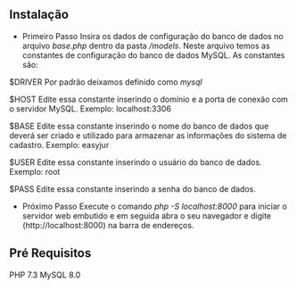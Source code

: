 ## Instalação

- Primeiro Passo
Insira os dados de configuração do banco de dados no arquivo *base.php* dentro da pasta */models*. Neste arquivo temos as constantes de configuração do banco de dados MySQL. As constantes são:

 $DRIVER
 Por padrão deixamos definido como *mysql*
 
 $HOST
 Edite essa constante inserindo o domínio e a porta de conexão com o servidor MySQL. Exemplo: localhost:3306
 
 $BASE
 Edite essa constante inserindo o nome do banco de dados que deverá ser criado e utilizado para armazenar as informações do sistema de cadastro. Exemplo: easyjur
 
 $USER
 Edite essa constante inserindo o usuário do banco de dados. Exemplo: root
 
 $PASS
 Edite essa constante inserindo a senha do banco de dados.
 
- Próximo Passo
Execute o comando *php -S localhost:8000* para iniciar o servidor web embutido e em seguida abra o seu navegador e digite (http://localhost:8000) na barra de endereços.

## Pré Requisitos

PHP 7.3
MySQL 8.0